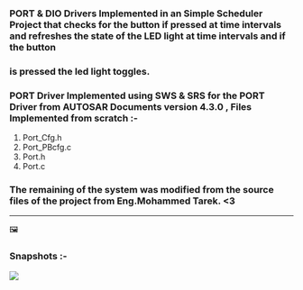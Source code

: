 ### PORT & DIO Drivers Implemented in an Simple Scheduler Project that checks for the button if pressed at time intervals and refreshes the state of the LED light at time intervals and if the button
### is pressed the led light toggles. 

### PORT Driver Implemented using SWS & SRS for the PORT Driver from AUTOSAR Documents version 4.3.0 , Files Implemented from scratch :-
1) Port_Cfg.h
2) Port_PBcfg.c
3) Port.h
4) Port.c
### The remaining of the system was modified from the source files of the project from Eng.Mohammed Tarek. <3

----
:framed_picture:	
### Snapshots :- 
![](https://i.imgur.com/gLBOV0J.png)
